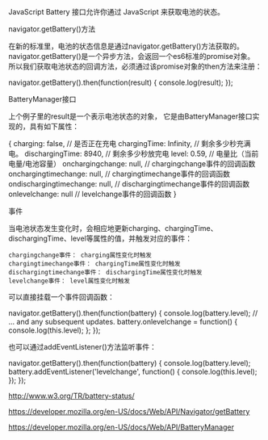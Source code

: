 JavaScript Battery 接口允许你通过 JavaScript 来获取电池的状态。

navigator.getBattery()方法

在新的标准里，电池的状态信息是通过navigator.getBattery()方法获取的。 navigator.getBattery()是一个异步方法，会返回一个es6标准的promise对象。 所以我们获取电池状态的回调方法，必须通过该promise对象的then方法来注册：

navigator.getBattery().then(function(result) {
    console.log(result);
});

BatteryManager接口

上个例子里的result是一个表示电池状态的对象， 它是由BatteryManager接口实现的，具有如下属性：

{
    charging: false,                // 是否正在充电
    chargingTime: Infinity,         // 剩余多少秒充满电。
    dischargingTime: 8940,          // 剩余多少秒放完电
    level: 0.59,                    // 电量比（当前电量/电池容量）
    onchargingchange: null,         // chargingchange事件的回调函数
    onchargingtimechange: null,     // chargingtimechange事件的回调函数
    ondischargingtimechange: null,  // dischargingtimechange事件的回调函数
    onlevelchange: null             // levelchange事件的回调函数
}

事件

当电池状态发生变化时，会相应地更新charging、chargingTime、dischargingTime、level等属性的值，并触发对应的事件：

    chargingchange事件： charging属性变化时触发
    chargingtimechange事件： chargingTime属性变化时触发
    dischargingtimechange事件： dischargingTime属性变化时触发
    levelchange事件： level属性变化时触发

可以直接挂载一个事件回调函数：

navigator.getBattery().then(function(battery) {
    console.log(battery.level);
    // ... and any subsequent updates.
    battery.onlevelchange = function() {
        console.log(this.level);
    };
});

也可以通过addEventListener()方法监听事件：

navigator.getBattery().then(function(battery) {
    console.log(battery.level);
    battery.addEventListener('levelchange', function() {
        console.log(this.level);
    });
});


http://www.w3.org/TR/battery-status/

https://developer.mozilla.org/en-US/docs/Web/API/Navigator/getBattery

https://developer.mozilla.org/en-US/docs/Web/API/BatteryManager